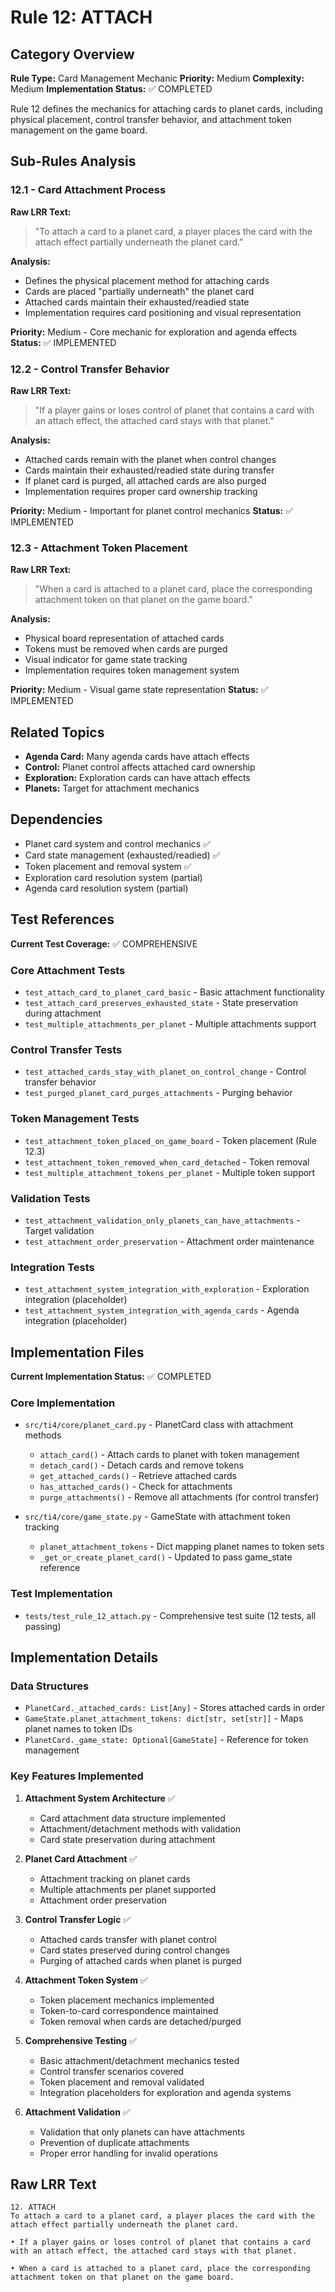 # Rule 12: ATTACH

## Category Overview
**Rule Type:** Card Management Mechanic
**Priority:** Medium
**Complexity:** Medium
**Implementation Status:** ✅ COMPLETED

Rule 12 defines the mechanics for attaching cards to planet cards, including physical placement, control transfer behavior, and attachment token management on the game board.

## Sub-Rules Analysis

### 12.1 - Card Attachment Process
**Raw LRR Text:**
> "To attach a card to a planet card, a player places the card with the attach effect partially underneath the planet card."

**Analysis:**
- Defines the physical placement method for attaching cards
- Cards are placed "partially underneath" the planet card
- Attached cards maintain their exhausted/readied state
- Implementation requires card positioning and visual representation

**Priority:** Medium - Core mechanic for exploration and agenda effects
**Status:** ✅ IMPLEMENTED

### 12.2 - Control Transfer Behavior
**Raw LRR Text:**
> "If a player gains or loses control of planet that contains a card with an attach effect, the attached card stays with that planet."

**Analysis:**
- Attached cards remain with the planet when control changes
- Cards maintain their exhausted/readied state during transfer
- If planet card is purged, all attached cards are also purged
- Implementation requires proper card ownership tracking

**Priority:** Medium - Important for planet control mechanics
**Status:** ✅ IMPLEMENTED

### 12.3 - Attachment Token Placement
**Raw LRR Text:**
> "When a card is attached to a planet card, place the corresponding attachment token on that planet on the game board."

**Analysis:**
- Physical board representation of attached cards
- Tokens must be removed when cards are purged
- Visual indicator for game state tracking
- Implementation requires token management system

**Priority:** Medium - Visual game state representation
**Status:** ✅ IMPLEMENTED

## Related Topics
- **Agenda Card:** Many agenda cards have attach effects
- **Control:** Planet control affects attached card ownership
- **Exploration:** Exploration cards can have attach effects
- **Planets:** Target for attachment mechanics

## Dependencies
- Planet card system and control mechanics ✅
- Card state management (exhausted/readied) ✅
- Token placement and removal system ✅
- Exploration card resolution system (partial)
- Agenda card resolution system (partial)

## Test References
**Current Test Coverage:** ✅ COMPREHENSIVE

### Core Attachment Tests
- `test_attach_card_to_planet_card_basic` - Basic attachment functionality
- `test_attach_card_preserves_exhausted_state` - State preservation during attachment
- `test_multiple_attachments_per_planet` - Multiple attachments support

### Control Transfer Tests
- `test_attached_cards_stay_with_planet_on_control_change` - Control transfer behavior
- `test_purged_planet_card_purges_attachments` - Purging behavior

### Token Management Tests
- `test_attachment_token_placed_on_game_board` - Token placement (Rule 12.3)
- `test_attachment_token_removed_when_card_detached` - Token removal
- `test_multiple_attachment_tokens_per_planet` - Multiple token support

### Validation Tests
- `test_attachment_validation_only_planets_can_have_attachments` - Target validation
- `test_attachment_order_preservation` - Attachment order maintenance

### Integration Tests
- `test_attachment_system_integration_with_exploration` - Exploration integration (placeholder)
- `test_attachment_system_integration_with_agenda_cards` - Agenda integration (placeholder)

## Implementation Files
**Current Implementation Status:** ✅ COMPLETED

### Core Implementation
- `src/ti4/core/planet_card.py` - PlanetCard class with attachment methods
  - `attach_card()` - Attach cards to planet with token management
  - `detach_card()` - Detach cards and remove tokens
  - `get_attached_cards()` - Retrieve attached cards
  - `has_attached_cards()` - Check for attachments
  - `purge_attachments()` - Remove all attachments (for control transfer)

- `src/ti4/core/game_state.py` - GameState with attachment token tracking
  - `planet_attachment_tokens` - Dict mapping planet names to token sets
  - `_get_or_create_planet_card()` - Updated to pass game_state reference

### Test Implementation
- `tests/test_rule_12_attach.py` - Comprehensive test suite (12 tests, all passing)

## Implementation Details

### Data Structures
- `PlanetCard._attached_cards: List[Any]` - Stores attached cards in order
- `GameState.planet_attachment_tokens: dict[str, set[str]]` - Maps planet names to token IDs
- `PlanetCard._game_state: Optional[GameState]` - Reference for token management

### Key Features Implemented
1. **Attachment System Architecture** ✅
   - Card attachment data structure implemented
   - Attachment/detachment methods with validation
   - Card state preservation during attachment

2. **Planet Card Attachment** ✅
   - Attachment tracking on planet cards
   - Multiple attachments per planet supported
   - Attachment order preservation

3. **Control Transfer Logic** ✅
   - Attached cards transfer with planet control
   - Card states preserved during control changes
   - Purging of attached cards when planet is purged

4. **Attachment Token System** ✅
   - Token placement mechanics implemented
   - Token-to-card correspondence maintained
   - Token removal when cards are detached/purged

5. **Comprehensive Testing** ✅
   - Basic attachment/detachment mechanics tested
   - Control transfer scenarios covered
   - Token placement and removal validated
   - Integration placeholders for exploration and agenda systems

6. **Attachment Validation** ✅
   - Validation that only planets can have attachments
   - Prevention of duplicate attachments
   - Proper error handling for invalid operations

## Raw LRR Text
```text
12. ATTACH
To attach a card to a planet card, a player places the card with the attach effect partially underneath the planet card.

• If a player gains or loses control of planet that contains a card with an attach effect, the attached card stays with that planet.

• When a card is attached to a planet card, place the corresponding attachment token on that planet on the game board.
```
